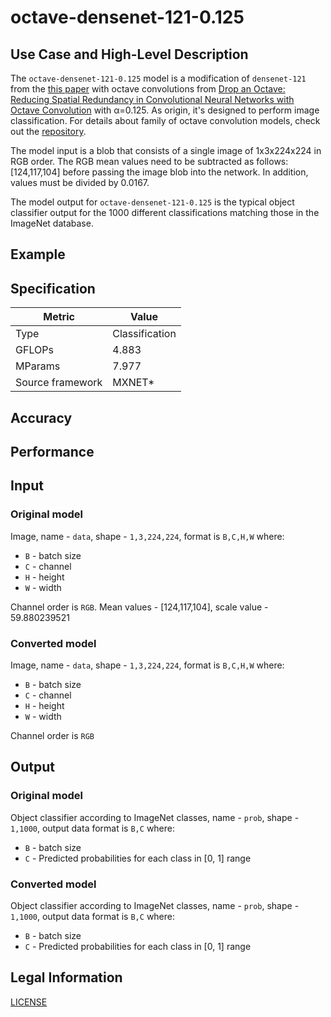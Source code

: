 # octave-densenet-121-0.125

## Use Case and High-Level Description

The `octave-densenet-121-0.125` model is a modification of `densenet-121` from the [this paper](https://arxiv.org/pdf/1608.06993) with octave convolutions from [Drop an Octave: Reducing Spatial Redundancy in Convolutional Neural Networks with Octave Convolution](https://arxiv.org/abs/1904.05049) with &alpha;=0.125. As origin, it's designed to perform image classification. For details about family of octave convolution models, check out the [repository](https://github.com/facebookresearch/OctConv).

The model input is a blob that consists of a single image of 1x3x224x224 in RGB order. The RGB mean values need to be subtracted as follows: [124,117,104] before passing the image blob into the network. In addition, values must be divided by 0.0167.

The model output for `octave-densenet-121-0.125` is the typical object classifier output for the 1000 different classifications matching those in the ImageNet database.

## Example

## Specification

| Metric            | Value         |
|-------------------|---------------|
| Type              | Classification|
| GFLOPs            | 4.883         |
| MParams           | 7.977         |
| Source framework  | MXNET\*       |

## Accuracy

## Performance

## Input

### Original model

Image, name - `data`,  shape - `1,3,224,224`, format is `B,C,H,W` where:

- `B` - batch size
- `C` - channel
- `H` - height
- `W` - width

Channel order is `RGB`. 
Mean values - [124,117,104], scale value - 59.880239521

### Converted model

Image, name - `data`,  shape - `1,3,224,224`, format is `B,C,H,W` where:

- `B` - batch size
- `C` - channel
- `H` - height
- `W` - width

Channel order is `RGB`

## Output

### Original model

Object classifier according to ImageNet classes, name - `prob`,  shape - `1,1000`, output data format is `B,C` where:

- `B` - batch size
- `C` - Predicted probabilities for each class in  [0, 1] range

### Converted model

Object classifier according to ImageNet classes, name - `prob`,  shape - `1,1000`, output data format is `B,C` where:

- `B` - batch size
- `C` - Predicted probabilities for each class in  [0, 1] range

## Legal Information

[LICENSE](https://raw.githubusercontent.com/facebookresearch/OctConv/master/LICENSE)
